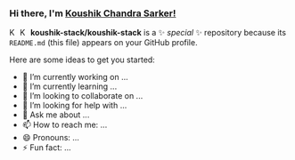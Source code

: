 ### Hi there, I'm [ Koushik Chandra Sarker!](https://www.iamkoushik.com)
<a href="https://www.facebook.com/koushikstack">
  <img align="left" alt="Koushik Chandra Sarker's Facebook" width="16px" src="https://cdn.jsdelivr.net/npm/simple-icons@3.6.1/icons/facebook.svg" />
  </a>
  <a href="https://www.linkedin.com/in/koushik-chandra-sarker/">
  <img align="left" alt="Koushik Chandra Sarker's LinkedIn" width="16px" src="https://cdn.jsdelivr.net/npm/simple-icons@3.6.1/icons/linkedin.svg" />
  </a>
  
**koushik-stack/koushik-stack** is a ✨ _special_ ✨ repository because its `README.md` (this file) appears on your GitHub profile.

Here are some ideas to get you started:

- 🔭 I’m currently working on ...
- 🌱 I’m currently learning ...
- 👯 I’m looking to collaborate on ...
- 🤔 I’m looking for help with ...
- 💬 Ask me about ...
- 📫 How to reach me: ...
- 😄 Pronouns: ...
- ⚡ Fun fact: ...

